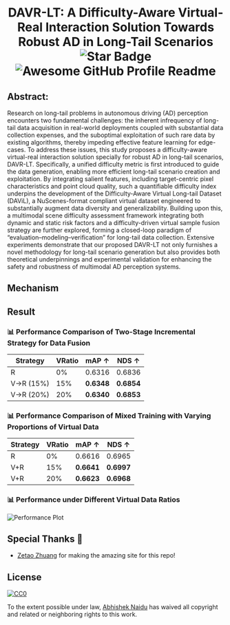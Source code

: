 <h1 align="center">DAVR-LT: A Difficulty-Aware Virtual-Real Interaction Solution Towards Robust AD in Long-Tail Scenarios

<div align="center">
<img src="https://img.shields.io/static/v1?label=%F0%9F%8C%9F&message=Paper&style=style=flat&color=BC4E99" alt="Star Badge"/>
<br>
<img alt="Awesome GitHub Profile Readme" src="assets/agpr.gif"> </img>
</div>

## Abstract:
Research on long-tail problems in autonomous driving (AD) perception encounters two fundamental challenges: the inherent infrequency of long-tail data acquisition in real-world deployments coupled with substantial data collection expenses, and the suboptimal exploitation of such rare data by existing algorithms, thereby impeding effective feature learning for edge-cases. To address these issues, this study proposes a difficulty-aware virtual-real interaction solution specially for robust AD in long-tail scenarios, DAVR-LT. Specifically, a unified difficulty metric is first introduced to guide the data generation, enabling more efficient long-tail scenario creation and exploitation. By integrating salient features, including target-centric pixel characteristics and point cloud quality, such a quantifiable difficulty index underpins the development of the Difficulty-Aware Virtual Long-tail Dataset (DAViL), a NuScenes-format compliant virtual dataset engineered to substantially augment data diversity and generalizability. Building upon this, a multimodal scene difficulty assessment framework integrating both dynamic and static risk factors and a difficulty-driven virtual sample fusion strategy are further explored, forming a closed-loop paradigm of “evaluation–modeling–verification” for long-tail data collection. Extensive experiments demonstrate that our proposed DAVR-LT not only furnishes a novel methodology for long-tail scenario generation but also provides both theoretical underpinnings and experimental validation for enhancing the safety and robustness of multimodal AD perception systems.


## Mechanism


## Result

### 📊 Performance Comparison of Two-Stage Incremental Strategy for Data Fusion

| Strategy      | VRatio | mAP ↑    | NDS ↑    |
|---------------|--------|----------|----------|
| R             | 0%     | 0.6316   | 0.6836   |
| V→R (15%)     | 15%    | **0.6348** | **0.6854** |
| V→R (20%)     | 20%    | **0.6340** | **0.6853** |

### 📊 Performance Comparison of Mixed Training with Varying Proportions of Virtual Data

| Strategy | VRatio | mAP ↑    | NDS ↑    |
|----------|--------|----------|----------|
| R        | 0%     | 0.6616   | 0.6965   |
| V+R      | 15%    | **0.6641** | **0.6997** |
| V+R      | 20%    | **0.6623** | **0.6968** |

### 📊 Performance under Different Virtual Data Ratios

![Performance Plot](./performance_plot.png)


## Special Thanks 🙇
- [Zetao Zhuang](https://github.com/zzetao) for making the amazing site for this repo!

## License

[![CC0](https://licensebuttons.net/p/zero/1.0/88x31.png)](https://creativecommons.org/publicdomain/zero/1.0/)

To the extent possible under law, [Abhishek Naidu](https://abhisheknaidu.tech/) has waived all copyright and related or neighboring rights to this work.



